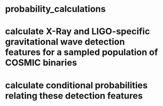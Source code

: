 # probability_calculations

# calculate X-Ray and LIGO-specific gravitational wave detection features for a sampled population of COSMIC binaries
# calculate conditional probabilities relating these detection features

